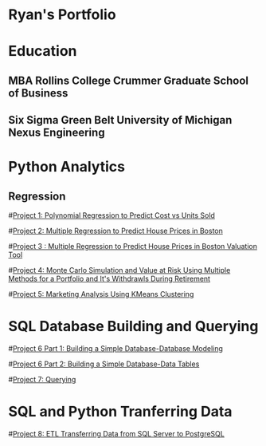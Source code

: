 # Ryan's Portfolio

# Education
## MBA Rollins College Crummer Graduate School of Business
## Six Sigma Green Belt University of Michigan Nexus Engineering

# Python Analytics
## Regression

#[Project 1: Polynomial Regression to Predict Cost vs Units Sold](https://github.com/RyanRuddy/polynomial_regression/blob/main/Polynomial%20Regression-Predict%20Cost%20per%20Unit%20sold.ipynb)

#[Project 2: Multiple Regression to Predict House Prices in Boston](https://github.com/RyanRuddy/Boston-House-Price-Regression/blob/main/Multivariable%20Regression%20Predicting%20House%20Prices%20in%20Boston.ipynb)

#[Project 3 : Multiple Regression to Predict House Prices in Boston Valuation Tool](https://github.com/RyanRuddy/Boston-House-Price-Regression/blob/main/Valuation%20Tool%20Predicting%20House%20Prices%20in%20Boston.ipynb)

#[Project 4: Monte Carlo Simulation and Value at Risk Using Multiple Methods for a Portfolio and It's Withdrawls During Retirement](https://github.com/RyanRuddy/Monte-Carlo-Simulation/blob/main/Monte%20Carlo%20Simulation%20and%20Value%20at%20Risk-Portfolio%20Analysis%20Multi-Method.ipynb)

#[Project 5: Marketing Analysis Using KMeans Clustering](https://github.com/RyanRuddy/Marketing-Analysis-with-KMeans/blob/main/Marketing%20Analysis-KMeans%20Clustering.ipynb)

# SQL Database Building and Querying

#[Project 6 Part 1: Building a Simple Database-Database Modeling](https://github.com/RyanRuddy/SQL/blob/main/Country%20Database%20dbml)

#[Project 6 Part 2: Building a Simple Database-Data Tables](https://github.com/RyanRuddy/SQL/blob/main/Database%20Build.sql)

#[Project 7: Querying ](https://github.com/RyanRuddy/SQL/blob/main/Unicorns%2C%20Values%2C%20and%20Crime%20by%20Country.sql)

# SQL and Python Tranferring Data

#[Project 8: ETL Transferring Data from SQL Server to PostgreSQL ](https://github.com/RyanRuddy/SQL/blob/main/Transfer%20Data%20from%20SQL%20Server%20to%20PostGreSQL.py)






